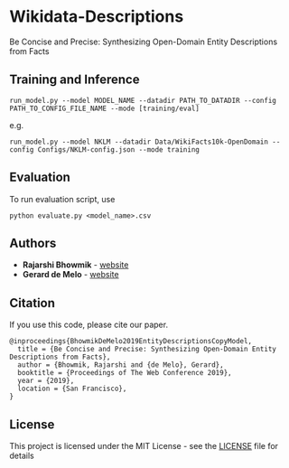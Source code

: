 # Wikidata-Descriptions
Be Concise and Precise: Synthesizing Open-Domain Entity Descriptions from Facts

## Training and Inference
```
run_model.py --model MODEL_NAME --datadir PATH_TO_DATADIR --config PATH_TO_CONFIG_FILE_NAME --mode [training/eval]
```
e.g.
```
run_model.py --model NKLM --datadir Data/WikiFacts10k-OpenDomain --config Configs/NKLM-config.json --mode training
```
## Evaluation

To run evaluation script, use

```
python evaluate.py <model_name>.csv
```

## Authors

* **Rajarshi Bhowmik**  - [website](https://kingsaint.github.io)
* **Gerard de Melo** - [website](http://gerard.demelo.org)

## Citation

If you use this code, please cite our paper.

```
@inproceedings{BhowmikDeMelo2019EntityDescriptionsCopyModel,
  title = {Be Concise and Precise: Synthesizing Open-Domain Entity Descriptions from Facts},
  author = {Bhowmik, Rajarshi and {de Melo}, Gerard},
  booktitle = {Proceedings of The Web Conference 2019},
  year = {2019},
  location = {San Francisco},
}
```

## License

This project is licensed under the MIT License - see the [LICENSE](LICENSE) file for details
